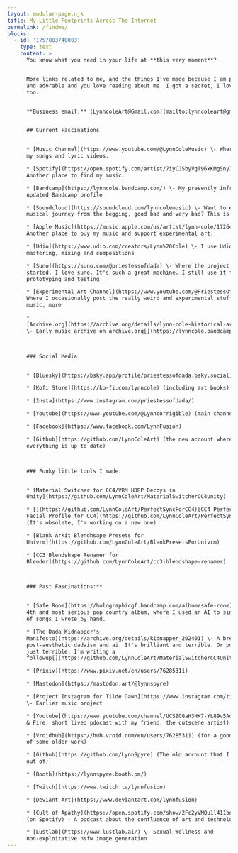 ```yaml
---
layout: modular-page.njk
title: My Little Footprints Across The Internet
permalink: /findme/
blocks:
  - id: '1757883740003'
    type: text
    content: >
      You know what you need in your life at **this very moment**?


      More links related to me, and the things I've made because I am perfect
      and adorable and you love reading about me. I got a secret, I love you
      too.


      **Business email:** [LynncoleArt@Gmail.com](mailto:lynncoleart@gmail.com)


      ## Current Fascinations


      * [Music Channel](https://www.youtube.com/@LynnColeMusic) \- Where I post
      my songs and lyric videos.

      * [Spotify](https://open.spotify.com/artist/7iyCJSbyVgT96xKMgSny7R) \-
      Another place to find my music.

      * [Bandcamp](https://lynncole.bandcamp.com/) \- My presently infrequently
      updated Bandcamp profile

      * [Soundcloud](https://soundcloud.com/lynncolemusic) \- Want to explore my
      musical journey from the begging, good bad and very bad? This is the place

      * [Apple Music](https://music.apple.com/us/artist/lynn-cole/1726450520) \-
      Another place to buy my music and support experimental art.

      * [Udio](https://www.udio.com/creators/Lynn%20Cole) \- I use Udio for
      mastering, mixing and compositions

      * [Suno](https://suno.com/@priestessofdada) \- Where the project music
      started. I love suno. It's such a great machine. I still use it for
      prototyping and testing

      * [Experimental Art Channel](https://www.youtube.com/@PriestessOfDada) \-
      Where I occasionally post the really weird and experimental stuff, art
      music, more

      *
      [Archive.org](https://archive.org/details/lynn-cole-historical-archive-part1)
      \- Early music archive on archive.org[](https://lynncole.bandcamp.com/)



      ### Social Media


      * [Bluesky](https://bsky.app/profile/priestessofdada.bsky.social)

      * [Kofi Store](https://ko-fi.com/lynncole) (including art books)

      * [Insta](https://www.instagram.com/priestessofdada/)

      * [Youtube](https://www.youtube.com/@Lynncorrigible) (main channel)

      * [Facebook](https://www.facebook.com/LynnFusion)

      * [Github](https://github.com/LynnColeArt) (the new account where
      everything is up to date)



      ### Funky little tools I made:


      * [Material Switcher for CC4/VRM HDRP Decoys in
      Unity](https://github.com/LynnColeArt/MaterialSwitcherCC4Unity)

      * [](https://github.com/LynnColeArt/PerfectSyncForCC4)[CC4 Perfectsync
      Facial Profile for CC4](https://github.com/LynnColeArt/PerfectSyncForCC4)
      (It's obsolete, I'm working on a new one)

      * [Blank Arkit Blendhsape Presets for
      Univrm](https://github.com/LynnColeArt/BlankPresetsForUnivrm)

      * [CC3 Blendshape Renamer for
      Blender](https://github.com/LynnColeArt/cc3-blendshape-renamer)



      ### Past Fascinations:**


      * [Safe Room](https://holographicgf.bandcamp.com/album/safe-room) \- My
      4th and most serious pop country album, where I used an AI to sing a bunch
      of songs I wrote by hand.

      * [The Dada Kidnapper's
      Manifesto](https://archive.org/details/kidnapper_202401) \- A breakdown on
      post-aesthetic dadaism and ai. It's brilliant and terrible. Or possibly
      just terrible. I'm writing a
      followup[](https://github.com/LynnColeArt/MaterialSwitcherCC4Unity)

      * [Prixiv](https://www.pixiv.net/en/users/76285311)

      * [Mastodon](https://mastodon.art/@lynnspyre)

      * [Project Instagram for Tilde Dawn](https://www.instagram.com/tildedawn/)
      \- Earlier music project

      * [Youtube](https://www.youtube.com/channel/UCSZCGaH3HK7-YL89v5AqQJw) (Art
      & Fire, short lived pdocast with my friend, the cutscene artist)

      * [Vroidhub](https://hub.vroid.com/en/users/76285311) (for a good example
      of some older work)

      * [Github](https://github.com/LynnSpyre) (The old account that I'm locked
      out of)

      * [Booth](https://lynnspyre.booth.pm/)

      * [Twitch](https://www.twitch.tv/lynnfusion)

      * [Deviant Art](https://www.deviantart.com/lynnfusion)

      * [Cult of Apathy](https://open.spotify.com/show/2Fc2yVMQu1l411boyNvzNa)
      (on Spotify) - A podcast about the confluence of art and technology

      * [Lustlab](https://www.lustlab.ai/) \- Sexual Wellness and
      non-exploitative nsfw image generation
---
```


